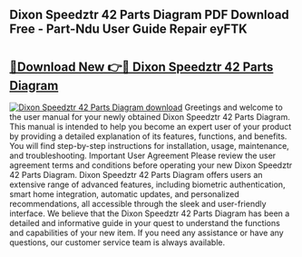 ## Dixon Speedztr 42 Parts Diagram PDF Download Free - Part-Ndu User Guide Repair eyFTK

# <h2><a href="http://dfl6x3u.blite.top/?on=Dixon+Speedztr+42+Parts+Diagram">🔗Download New 👉🔴 Dixon Speedztr 42 Parts Diagram</a></h2>

[![Dixon Speedztr 42 Parts Diagram download](https://i.imgur.com/lujVjoI.png)](http://dfl6x3u.blite.top/?on=Dixon+Speedztr+42+Parts+Diagram)
Greetings and welcome to the user manual for your newly obtained Dixon Speedztr 42 Parts Diagram. This manual is intended to help you become an expert user of your product by providing a detailed explanation of its features, functions, and benefits. You will find step-by-step instructions for installation, usage, maintenance, and troubleshooting. Important User Agreement Please review the user agreement terms and conditions before operating your new Dixon Speedztr 42 Parts Diagram. Dixon Speedztr 42 Parts Diagram offers users an extensive range of advanced features, including biometric authentication, smart home integration, automatic updates, and personalized recommendations, all accessible through the sleek and user-friendly interface. We believe that the Dixon Speedztr 42 Parts Diagram has been a detailed and informative guide in your quest to understand the functions and capabilities of your new item. If you need any assistance or have any questions, our customer service team is always available.
